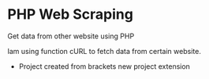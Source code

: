 # PHP Web Scraping
Get data from other website using PHP

Iam using function cURL to fetch data from certain website.



* Project created from brackets new project extension